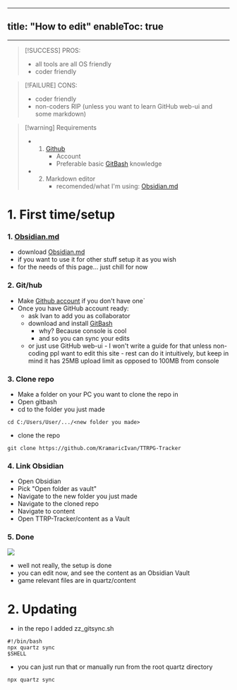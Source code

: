 
---
title: "How to edit"
enableToc: true
---
---
> [!SUCCESS] PROS: 
>-  all tools are all OS friendly
>- coder friendly

> [!FAILURE] CONS: 
>-  coder friendly 
>- non-coders RIP (unless you want to learn GitHub web-ui and some markdown)
>
>

> [!warning] Requirements
> - 1. [Github](https://github.com/)
> 		- Account
> 		- Preferable basic [GitBash](https://git-scm.com/downloads) knowledge
> - 2. Markdown editor
> 		- recomended/what I'm using: [Obsidian.md](https://obsidian.md/) 

# 1. First time/setup

### 1.  [Obsidian.md](https://obsidian.md/)

- download [Obsidian.md](https://obsidian.md/)
- if you want to use it for other stuff setup it as you wish
- for the needs of this page... just chill for now

### 2. Git/hub

- Make [Github account](https://github.com/) if you don't have one`
- Once you have GitHub account ready: 
	- ask Ivan to add you as collaborator 
	- download and install [GitBash](https://git-scm.com/downloads) 
		- why? Because console is cool  
		- and so you can sync your edits 
	- or just use GitHub web-ui 
			- I won't write a guide for that unless non-coding ppl want to edit this site
			- rest can do it intuitively, but keep in mind it has 25MB upload limit as opposed to 100MB from console


### 3. Clone repo 

- Make a folder on your PC you want to clone the repo in 
- Open gitbash 
- cd to the folder you just made
```copy
cd C:/Users/User/.../<new folder you made>
```
- clone the repo
```copy
git clone https://github.com/KramaricIvan/TTRPG-Tracker
```


### 4. Link Obsidian

- Open Obsidian
- Pick "Open folder as vault"
- Navigate to the new folder you just made
- Navigate to the cloned repo
- Navigate to content
- Open TTRP-Tracker/content as a Vault 

### 5. Done

![](notes/images/vault.png)

- well not really, the setup is done
- you can edit now, and see the content as an Obsidian Vault
- game relevant files are in quartz/content

# 2. Updating 

- in the repo I added zz_gitsync.sh
```
#!/bin/bash
npx quartz sync
$SHELL
```
- you can just run that or manually run  from the root quartz directory 
```
npx quartz sync
```





